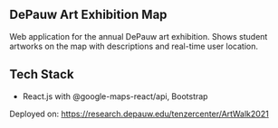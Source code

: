 ## DePauw Art Exhibition Map

Web application for the annual DePauw art exhibition.
Shows student artworks on the map with descriptions and real-time user location.

## Tech Stack

- React.js with @google-maps-react/api, Bootstrap

Deployed on: https://research.depauw.edu/tenzercenter/ArtWalk2021
